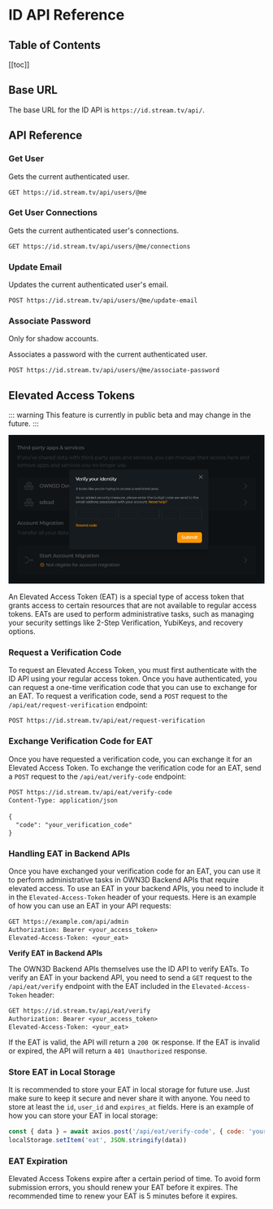 # ID API Reference

## Table of Contents

[[toc]]

## Base URL

The base URL for the ID API is `https://id.stream.tv/api/`.

## API Reference

### Get User

Gets the current authenticated user.

```http
GET https://id.stream.tv/api/users/@me
```

### Get User Connections

Gets the current authenticated user's connections.

```http
GET https://id.stream.tv/api/users/@me/connections
```

### Update Email

Updates the current authenticated user's email.

```http
POST https://id.stream.tv/api/users/@me/update-email
```

### Associate Password

Only for shadow accounts.

Associates a password with the current authenticated user.

```http
POST https://id.stream.tv/api/users/@me/associate-password
```

## Elevated Access Tokens

::: warning
This feature is currently in public beta and may change in the future.
:::

![Elevated Access Token](../../images/chrome_HDLtln4FA3.png)

An Elevated Access Token (EAT) is a special type of access token that grants access to certain resources that are not
available to regular access tokens. EATs are used to perform administrative tasks, such as managing your security
settings like 2-Step Verification, YubiKeys, and recovery options.

### Request a Verification Code

To request an Elevated Access Token, you must first authenticate with the ID API using your regular access token. Once
you have authenticated, you can request a one-time verification code that you can use to exchange for an EAT. To request
a verification code, send a `POST` request to the `/api/eat/request-verification` endpoint:

```http
POST https://id.stream.tv/api/eat/request-verification
```

### Exchange Verification Code for EAT

Once you have requested a verification code, you can exchange it for an Elevated Access Token. To exchange the
verification code for an EAT, send a `POST` request to the `/api/eat/verify-code` endpoint:

```http
POST https://id.stream.tv/api/eat/verify-code
Content-Type: application/json

{
  "code": "your_verification_code"
}
```

### Handling EAT in Backend APIs

Once you have exchanged your verification code for an EAT, you can use it to perform administrative tasks in OWN3D
Backend APIs that require elevated access. To use an EAT in your backend APIs, you need to include it in
the `Elevated-Access-Token` header of your requests. Here is an example of how you can use an EAT in your API requests:

```http
GET https://example.com/api/admin
Authorization: Bearer <your_access_token>
Elevated-Access-Token: <your_eat>
```

**Verify EAT in Backend APIs**

The OWN3D Backend APIs themselves use the ID API to verify EATs. To verify an EAT in your backend API, you need to send
a `GET` request to the `/api/eat/verify` endpoint with the EAT included in the `Elevated-Access-Token` header:

```http
GET https://id.stream.tv/api/eat/verify
Authorization: Bearer <your_access_token>
Elevated-Access-Token: <your_eat>
```

If the EAT is valid, the API will return a `200 OK` response. If the EAT is invalid or expired, the API will return a
`401 Unauthorized` response.

### Store EAT in Local Storage

It is recommended to store your EAT in local storage for future use. Just make sure to keep it secure and never share it
with anyone. You need to store at least the `id`, `user_id` and `expires_at` fields. Here is an example of how you can
store your EAT in local storage:

```javascript
const { data } = await axios.post('/api/eat/verify-code', { code: 'your_verification_code' })
localStorage.setItem('eat', JSON.stringify(data))
```

### EAT Expiration

Elevated Access Tokens expire after a certain period of time. To avoid form submission errors, you should renew your EAT
before it expires. The recommended time to renew your EAT is 5 minutes before it expires.
